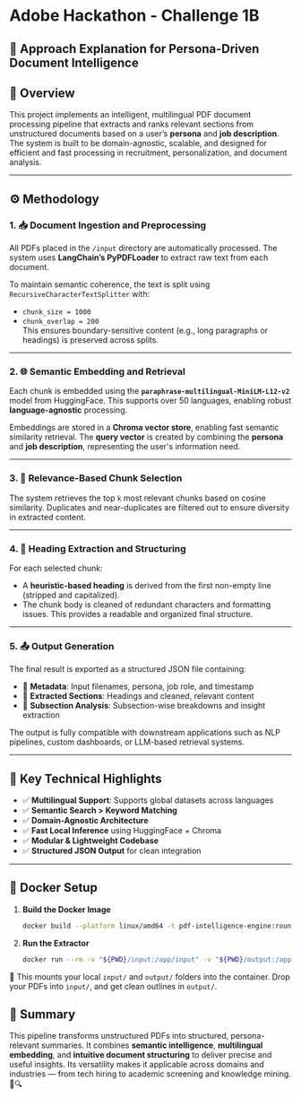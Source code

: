 # Adobe Hackathon - Challenge 1B  
## 🧠 Approach Explanation for Persona-Driven Document Intelligence

## 🧩 Overview
This project implements an intelligent, multilingual PDF document processing pipeline that extracts and ranks relevant sections from unstructured documents based on a user’s **persona** and **job description**. The system is built to be domain-agnostic, scalable, and designed for efficient and fast processing in recruitment, personalization, and document analysis.

---

## ⚙️ Methodology

### 1. 📥 Document Ingestion and Preprocessing
All PDFs placed in the `/input` directory are automatically processed. The system uses **LangChain’s PyPDFLoader** to extract raw text from each document.

To maintain semantic coherence, the text is split using `RecursiveCharacterTextSplitter` with:
- `chunk_size = 1000`
- `chunk_overlap = 200`  
This ensures boundary-sensitive content (e.g., long paragraphs or headings) is preserved across splits.

---

### 2. 🌐 Semantic Embedding and Retrieval
Each chunk is embedded using the **`paraphrase-multilingual-MiniLM-L12-v2`** model from HuggingFace. This supports over 50 languages, enabling robust **language-agnostic** processing.

Embeddings are stored in a **Chroma vector store**, enabling fast semantic similarity retrieval. The **query vector** is created by combining the **persona** and **job description**, representing the user's information need.

---

### 3. 🎯 Relevance-Based Chunk Selection
The system retrieves the top `k` most relevant chunks based on cosine similarity. Duplicates and near-duplicates are filtered out to ensure diversity in extracted content.

---

### 4. 🧹 Heading Extraction and Structuring
For each selected chunk:
- A **heuristic-based heading** is derived from the first non-empty line (stripped and capitalized).
- The chunk body is cleaned of redundant characters and formatting issues.
This provides a readable and organized final structure.

---

### 5. 📤 Output Generation
The final result is exported as a structured JSON file containing:
- 📌 **Metadata**: Input filenames, persona, job role, and timestamp
- 🧩 **Extracted Sections**: Headings and cleaned, relevant content
- 🧠 **Subsection Analysis**: Subsection-wise breakdowns and insight extraction

The output is fully compatible with downstream applications such as NLP pipelines, custom dashboards, or LLM-based retrieval systems.

---

## 🌟 Key Technical Highlights

- ✅ **Multilingual Support**: Supports global datasets across languages
- ✅ **Semantic Search > Keyword Matching**
- ✅ **Domain-Agnostic Architecture**
- ✅ **Fast Local Inference** using HuggingFace + Chroma
- ✅ **Modular & Lightweight Codebase**
- ✅ **Structured JSON Output** for clean integration

---

## 🐳 Docker Setup


1.  **Build the Docker Image**
    ```bash
    docker build --platform linux/amd64 -t pdf-intelligence-engine:round1b .
    ```

2.  **Run the Extractor**
    ```bash
    docker run --rm -v "${PWD}/input:/app/input" -v "${PWD}/output:/app/output" --network none pdf-intelligence-engine:round1b

    ```

🔁 This mounts your local `input/` and `output/` folders into the container. Drop your PDFs into `input/`, and get clean outlines in `output/`.

## 🧠 Summary
This pipeline transforms unstructured PDFs into structured, persona-relevant summaries. It combines **semantic intelligence**, **multilingual embedding**, and **intuitive document structuring** to deliver precise and useful insights. Its versatility makes it applicable across domains and industries — from tech hiring to academic screening and knowledge mining. 🧾🔍
